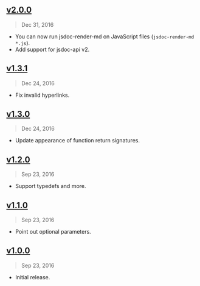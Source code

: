 ## [v2.0.0]
> Dec 31, 2016

- You can now run jsdoc-render-md on JavaScript files (`jsdoc-render-md *.js`).
- Add support for jsdoc-api v2.

[v2.0.0]: https://github.com/rstacruz/jsdoc-render-md/compare/v1.3.1...v2.0.0

## [v1.3.1]
> Dec 24, 2016

- Fix invalid hyperlinks.

[v1.3.1]: https://github.com/rstacruz/jsdoc-render-md/compare/v1.3.0...v1.3.1

## [v1.3.0]
> Dec 24, 2016

- Update appearance of function return signatures.

[v1.3.0]: https://github.com/rstacruz/jsdoc-render-md/compare/v1.2.0...v1.3.0

## [v1.2.0]
> Sep 23, 2016

- Support typedefs and more.

[v1.2.0]: https://github.com/rstacruz/jsdoc-render-md/compare/v1.1.0...v1.2.0

## [v1.1.0]
> Sep 23, 2016

- Point out optional parameters.

[v1.1.0]: https://github.com/rstacruz/jsdoc-render-md/compare/v1.0.0...v1.1.0

## [v1.0.0]
> Sep 23, 2016

- Initial release.

[v1.0.0]: https://github.com/rstacruz/jsdoc-render-md/tree/v1.0.0

